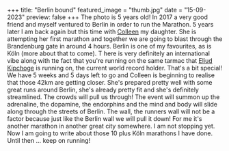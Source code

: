 +++
title: "Berlin bound"
featured_image = "thumb.jpg"
date = "15-09-2023"
preview: false
+++
The photo is 5 years old! In 2017 a very good friend and myself ventured to Berlin in order to run the Marathon. 
5 years later I am back again but this time with [Colleen](href=https://colleenanderhub.co.uk) my daughter. 
She is attempting her first marathon and together we are going to blast through the Brandenburg gate in around 4 hours.
Berlin is one of my favourites, as is Köln (more about that to come). T
here is very definitely an international vibe along with tte fact that you're running on the same tarmac that [Eliud Kipchoge](href=https://en.wikipedia.org/wiki/Eliud_Kipchoge) is running on, the current world record holder. 
That's a bit special! We have 5 weeks and 5 days left to go and Colleen is beginning to realise that those 42km are getting closer. 
She's prepared pretty well with some great runs around Berlin, she's already pretty fit and she's definitely streamlined. 
The crowds will pull us through! The event will summon up the adrenaline, the dopamine, the endorphins and the mind and body will slide along through the streets of Berlin. 
The wall, the runners wall will not be a factor because just like the Berlin wall we will pull it down! For me it's another marathon in another great city somewhere. 
I am not stopping yet. Now I am going to write about those 10 plus Köln marathons I have done. Until then ... keep on running!
